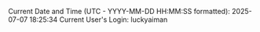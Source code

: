 Current Date and Time (UTC - YYYY-MM-DD HH:MM:SS formatted): 2025-07-07 18:25:34
Current User's Login: luckyaiman
